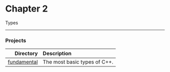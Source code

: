 # Chapter 2
Types

---

### Projects
| **Directory** | **Description** |
|---:|:---|
| [fundamental](fundamental) | The most basic types of C++. |
